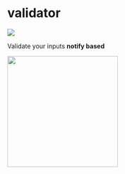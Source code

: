# validator

[![](https://jitpack.io/v/mustafayigitt/validator.svg)](https://jitpack.io/#mustafayigitt/validator)

Validate your inputs **notify based**

<img src="https://user-images.githubusercontent.com/43048105/172043553-72a15316-f81d-496f-ad21-eccadc42c473.gif" width="250">


